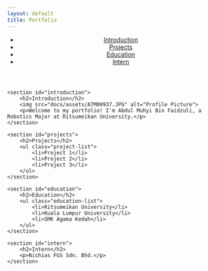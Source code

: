 ```yaml
---
layout: default
title: Portfolio
---
```


<!DOCTYPE html>
<html>
<head>
    <link rel="stylesheet" href="docs/assets/style.css">
</head>
<body>
    <header>
        <nav>
            <ul class="nav-buttons">
                <li><a href="#introduction">Introduction</a></li>
                <li><a href="#projects">Projects</a></li>
                <li><a href="#education">Education</a></li>
                <li><a href="#intern">Intern</a></li>
            </ul>
        </nav>
    </header>

    <section id="introduction">
        <h2>Introduction</h2>
        <img src="docs/assets/A7M00937.JPG" alt="Profile Picture">
        <p>Welcome to my portfolio! I'm Abdul Muhyi Bin Faidzuli, a Robotics Major at Ritsumeikan University.</p>
    </section>

    <section id="projects">
        <h2>Projects</h2>
        <ul class="project-list">
            <li>Project 1</li>
            <li>Project 2</li>
            <li>Project 3</li>
        </ul>
    </section>

    <section id="education">
        <h2>Education</h2>
        <ul class="education-list">
            <li>Ritsumeikan University</li>
            <li>Kuala Lumpur University</li>
            <li>SMK Agama Kedah</li>
        </ul>
    </section>

    <section id="intern">
        <h2>Intern</h2>
        <p>Nichias FGS Sdn. Bhd.</p>
    </section>
</body>
</html>
